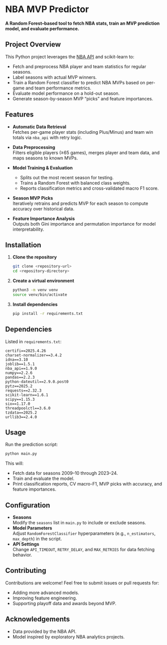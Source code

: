 # NBA MVP Predictor

**A Random Forest–based tool to fetch NBA stats, train an MVP prediction model, and evaluate performance.**

## Project Overview

This Python project leverages the [NBA API](https://github.com/swar/nba_api) and scikit-learn to:
- Fetch and preprocess NBA player and team statistics for regular seasons.
- Label seasons with actual MVP winners.
- Train a Random Forest classifier to predict NBA MVPs based on per-game and team performance metrics.
- Evaluate model performance on a hold-out season.
- Generate season-by-season MVP “picks” and feature importances.

## Features

- **Automatic Data Retrieval**  
  Fetches per-game player stats (including Plus/Minus) and team win totals via `nba_api` with retry logic.

- **Data Preprocessing**  
  Filters eligible players (≥65 games), merges player and team data, and maps seasons to known MVPs.

- **Model Training & Evaluation**  
  - Splits out the most recent season for testing.
  - Trains a Random Forest with balanced class weights.
  - Reports classification metrics and cross-validated macro F1 score.

- **Season MVP Picks**  
  Iteratively retrains and predicts MVP for each season to compute accuracy over historical data.

- **Feature Importance Analysis**  
  Outputs both Gini importance and permutation importance for model interpretability.

## Installation

1. **Clone the repository**  
   ```bash
   git clone <repository-url>
   cd <repository-directory>
   ```

2. **Create a virtual environment**  
   ```bash
   python3 -m venv venv
   source venv/bin/activate
   ```

3. **Install dependencies**  
   ```bash
   pip install -r requirements.txt
   ```

## Dependencies

Listed in `requirements.txt`:

```
certifi==2025.4.26
charset-normalizer==3.4.2
idna==3.10
joblib==1.5.1
nba_api==1.9.0
numpy==2.2.6
pandas==2.2.3
python-dateutil==2.9.0.post0
pytz==2025.2
requests==2.32.3
scikit-learn==1.6.1
scipy==1.15.3
six==1.17.0
threadpoolctl==3.6.0
tzdata==2025.2
urllib3==2.4.0
```

## Usage

Run the prediction script:

```bash
python main.py
```

This will:
- Fetch data for seasons 2009–10 through 2023–24.
- Train and evaluate the model.
- Print classification reports, CV macro-F1, MVP picks with accuracy, and feature importances.

## Configuration

- **Seasons**  
  Modify the `seasons` list in `main.py` to include or exclude seasons.
- **Model Parameters**  
  Adjust `RandomForestClassifier` hyperparameters (e.g., `n_estimators`, `max_depth`) in the script.
- **API Settings**  
  Change `API_TIMEOUT`, `RETRY_DELAY`, and `MAX_RETRIES` for data fetching behavior.

## Contributing

Contributions are welcome! Feel free to submit issues or pull requests for:
- Adding more advanced models.
- Improving feature engineering.
- Supporting playoff data and awards beyond MVP.

## Acknowledgements

- Data provided by the NBA API.
- Model inspired by exploratory NBA analytics projects.
